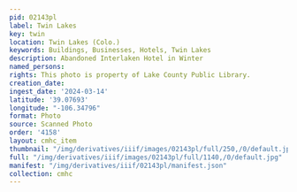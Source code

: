 ```yaml
---
pid: 02143pl
label: Twin Lakes
key: twin
location: Twin Lakes (Colo.)
keywords: Buildings, Businesses, Hotels, Twin Lakes
description: Abandoned Interlaken Hotel in Winter
named_persons: 
rights: This photo is property of Lake County Public Library.
creation_date: 
ingest_date: '2024-03-14'
latitude: '39.07693'
longitude: "-106.34796"
format: Photo
source: Scanned Photo
order: '4158'
layout: cmhc_item
thumbnail: "/img/derivatives/iiif/images/02143pl/full/250,/0/default.jpg"
full: "/img/derivatives/iiif/images/02143pl/full/1140,/0/default.jpg"
manifest: "/img/derivatives/iiif/02143pl/manifest.json"
collection: cmhc
---
```

